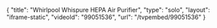 {
    "title": "Whirlpool Whispure HEPA Air Purifier",
    "type": "solo",
    "layout": "iframe-static",
    "videoId": "99051536",
    "url": "\/tvpembed\/99051536"
}